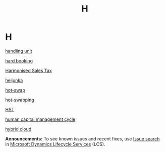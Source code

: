 ﻿---
title: H
TOCTitle: H
ms:assetid: DynamicsAXGlossary.H
ms:mtpsurl: https://technet.microsoft.com/en-us/library/dynamicsaxglossary.h(v=AX.60)
ms:contentKeyID: 36058005
ms.date: 08/25/2014
mtps_version: v=AX.60
---

# H

[handling unit](handling-unit.md)

[hard booking](hard-booking.md)

[Harmonised Sales Tax](harmonised-sales-tax.md)

[heijunka](heijunka.md)

[hot-swap](hot-swap.md)

[hot-swapping](hot-swapping.md)

[HST](hst.md)

[human capital management cycle](human-capital-management-cycle.md)

[hybrid cloud](hybrid-cloud.md)

  
**Announcements:** To see known issues and recent fixes, use [Issue search](http://go.microsoft.com/fwlink/?linkid=389258) in [Microsoft Dynamics Lifecycle Services](http://go.microsoft.com/fwlink/?linkid=306505) (LCS).

